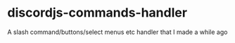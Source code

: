 # discordjs-commands-handler
A slash command/buttons/select menus etc handler that I made a while ago
